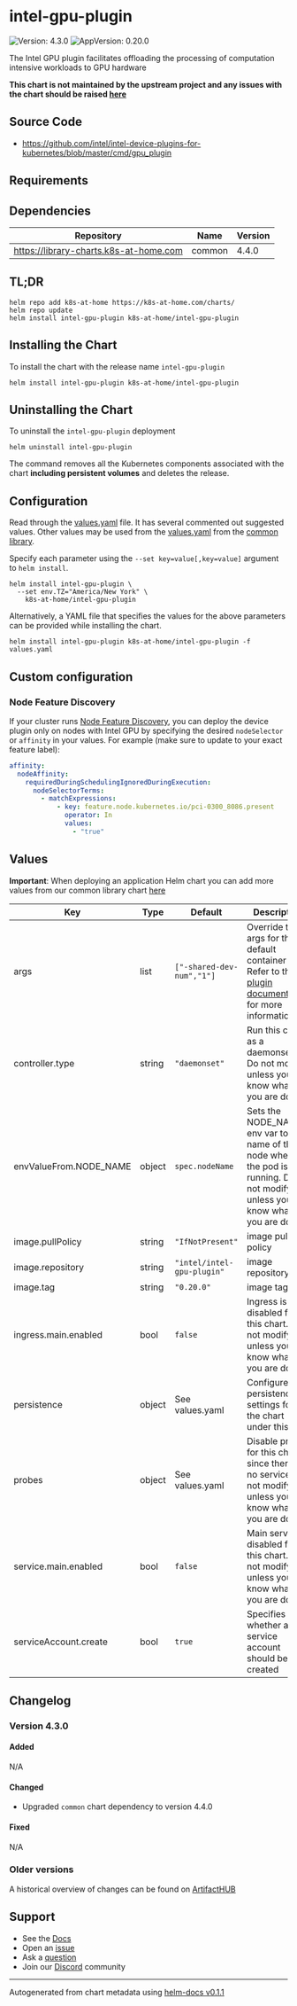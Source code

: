 # intel-gpu-plugin

![Version: 4.3.0](https://img.shields.io/badge/Version-4.3.0-informational?style=flat-square) ![AppVersion: 0.20.0](https://img.shields.io/badge/AppVersion-0.20.0-informational?style=flat-square)

The Intel GPU plugin facilitates offloading the processing of computation intensive workloads to GPU hardware

**This chart is not maintained by the upstream project and any issues with the chart should be raised [here](https://github.com/k8s-at-home/charts/issues/new/choose)**

## Source Code

* <https://github.com/intel/intel-device-plugins-for-kubernetes/blob/master/cmd/gpu_plugin>

## Requirements

## Dependencies

| Repository | Name | Version |
|------------|------|---------|
| https://library-charts.k8s-at-home.com | common | 4.4.0 |

## TL;DR

```console
helm repo add k8s-at-home https://k8s-at-home.com/charts/
helm repo update
helm install intel-gpu-plugin k8s-at-home/intel-gpu-plugin
```

## Installing the Chart

To install the chart with the release name `intel-gpu-plugin`

```console
helm install intel-gpu-plugin k8s-at-home/intel-gpu-plugin
```

## Uninstalling the Chart

To uninstall the `intel-gpu-plugin` deployment

```console
helm uninstall intel-gpu-plugin
```

The command removes all the Kubernetes components associated with the chart **including persistent volumes** and deletes the release.

## Configuration

Read through the [values.yaml](./values.yaml) file. It has several commented out suggested values.
Other values may be used from the [values.yaml](https://github.com/k8s-at-home/library-charts/tree/main/charts/stable/common/values.yaml) from the [common library](https://github.com/k8s-at-home/library-charts/tree/main/charts/stable/common).

Specify each parameter using the `--set key=value[,key=value]` argument to `helm install`.

```console
helm install intel-gpu-plugin \
  --set env.TZ="America/New York" \
    k8s-at-home/intel-gpu-plugin
```

Alternatively, a YAML file that specifies the values for the above parameters can be provided while installing the chart.

```console
helm install intel-gpu-plugin k8s-at-home/intel-gpu-plugin -f values.yaml
```

## Custom configuration

### Node Feature Discovery

If your cluster runs [Node Feature Discovery](https://github.com/k8s-at-home/charts/blob/master/charts/node-feature-discovery), you can deploy the device plugin only on nodes with Intel GPU by specifying the desired `nodeSelector` or `affinity` in your values. For example (make sure to update to your exact feature label):

```yaml
affinity:
  nodeAffinity:
    requiredDuringSchedulingIgnoredDuringExecution:
      nodeSelectorTerms:
        - matchExpressions:
            - key: feature.node.kubernetes.io/pci-0300_8086.present
              operator: In
              values:
                - "true"
```

## Values

**Important**: When deploying an application Helm chart you can add more values from our common library chart [here](https://github.com/k8s-at-home/library-charts/tree/main/charts/stable/common)

| Key | Type | Default | Description |
|-----|------|---------|-------------|
| args | list | `["-shared-dev-num","1"]` | Override the args for the default container Refer to the [plugin documentation](https://github.com/intel/intel-device-plugins-for-kubernetes/blob/main/cmd/gpu_plugin/README.md) for more information. |
| controller.type | string | `"daemonset"` | Run this chart as a daemonset. Do not modify unless you know what you are doing. |
| envValueFrom.NODE_NAME | object | `spec.nodeName` | Sets the NODE_NAME env var to the name of the node where the pod is running. Do not modify unless you know what you are doing. |
| image.pullPolicy | string | `"IfNotPresent"` | image pull policy |
| image.repository | string | `"intel/intel-gpu-plugin"` | image repository |
| image.tag | string | `"0.20.0"` | image tag |
| ingress.main.enabled | bool | `false` | Ingress is disabled for this chart. Do not modify unless you know what you are doing. |
| persistence | object | See values.yaml | Configure persistence settings for the chart under this key. |
| probes | object | See values.yaml | Disable probes for this chart since there is no service. Do not modify unless you know what you are doing. |
| service.main.enabled | bool | `false` | Main service is disabled for this chart. Do not modify unless you know what you are doing. |
| serviceAccount.create | bool | `true` | Specifies whether a service account should be created |

## Changelog

### Version 4.3.0

#### Added

N/A

#### Changed

* Upgraded `common` chart dependency to version 4.4.0

#### Fixed

N/A

### Older versions

A historical overview of changes can be found on [ArtifactHUB](https://artifacthub.io/packages/helm/k8s-at-home/intel-gpu-plugin?modal=changelog)

## Support

- See the [Docs](https://docs.k8s-at-home.com/our-helm-charts/getting-started/)
- Open an [issue](https://github.com/k8s-at-home/charts/issues/new/choose)
- Ask a [question](https://github.com/k8s-at-home/organization/discussions)
- Join our [Discord](https://discord.gg/sTMX7Vh) community

----------------------------------------------
Autogenerated from chart metadata using [helm-docs v0.1.1](https://github.com/k8s-at-home/helm-docs/releases/v0.1.1)
